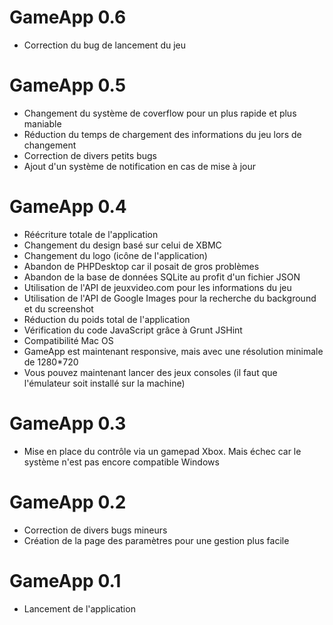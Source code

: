 GameApp 0.6
===========
* Correction du bug de lancement du jeu

GameApp 0.5
===========
* Changement du système de coverflow pour un plus rapide et plus maniable
* Réduction du temps de chargement des informations du jeu lors de changement
* Correction de divers petits bugs
* Ajout d'un système de notification en cas de mise à jour

GameApp 0.4
===========
* Réécriture totale de l'application
* Changement du design basé sur celui de XBMC
* Changement du logo (icône de l'application)
* Abandon de PHPDesktop car il posait de gros problèmes
* Abandon de la base de données SQLite au profit d'un fichier JSON
* Utilisation de l'API de jeuxvideo.com pour les informations du jeu
* Utilisation de l'API de Google Images pour la recherche du background et du screenshot
* Réduction du poids total de l'application 
* Vérification du code JavaScript grâce à Grunt JSHint
* Compatibilité Mac OS
* GameApp est maintenant responsive, mais avec une résolution minimale de 1280*720
* Vous pouvez maintenant lancer des jeux consoles (il faut que l'émulateur soit installé sur la machine)

GameApp 0.3
===========
* Mise en place du contrôle via un gamepad Xbox. Mais échec car le système n'est pas encore compatible Windows

GameApp 0.2
===========
* Correction de divers bugs mineurs 
* Création de la page des paramètres pour une gestion plus facile

GameApp 0.1
===========
* Lancement de l'application 